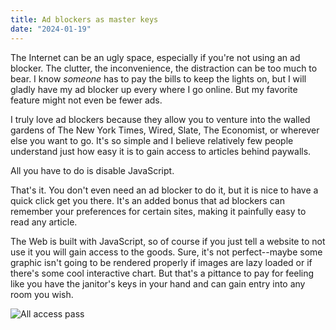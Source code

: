 ```yaml
---
title: Ad blockers as master keys 
date: "2024-01-19"
---	
```


The Internet can be an ugly space, especially if you're not using an ad blocker. The clutter, the inconvenience, the distraction can be too much to bear. I know *someone* has to pay the bills to keep the lights on, but I will gladly have my ad blocker up every where I go online. But my favorite feature might not even be fewer ads.

I truly love ad blockers because they allow you to venture into the walled gardens of The New York Times, Wired, Slate, The Economist, or wherever else you want to go. It's so simple and I believe relatively few people understand just how easy it is to gain access to articles behind paywalls.

All you have to do is disable JavaScript.

That's it. You don't even need an ad blocker to do it, but it is nice to have a quick click get you there. It's an added bonus that ad blockers can remember your preferences for certain sites, making it painfully easy to read any article.

The Web is built with JavaScript, so of course if you just tell a website to not use it you will gain access to the goods. Sure, it's not perfect--maybe some graphic isn't going to be rendered properly if images are lazy loaded or if there's some cool interactive chart. But that's a pittance to pay for feeling like you have the janitor's keys in your hand and can gain entry into any room you wish.

![All access pass](https://i.pinimg.com/originals/bc/90/eb/bc90ebd65c9987cf2e5758348d4dc234.jpg "Ad blockers will let you go anywhere")
